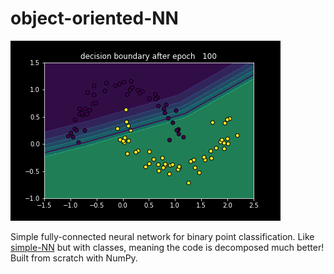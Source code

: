 # object-oriented-NN

![](./cover_image.gif)

Simple fully-connected neural network for binary point classification. Like [simple-NN](https://github.com/julian-q/simple-NN) but with classes, meaning the code is decomposed much better! Built from scratch with NumPy.
